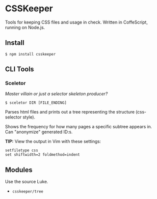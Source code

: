 CSSKeeper
========================================================================

Tools for keeping CSS files and usage in check. Written in CoffeScript, running
on Node.js.


## Install ##

    $ npm install csskeeper


## CLI Tools ##

### Sceletor ###

_Master villain or just a selector skeleton producer?_

    $ sceletor DIR [FILE_ENDING]

Parses html files and prints out a tree representing the structure
(css-selector style).

Shows the frequency for how many pages a specific subtree appears in. Can
"anonymize" generated ID:s.

**TIP:** View the output in Vim with these settings:

    setfiletype css
    set shiftwidth=2 foldmethod=indent


## Modules ##

Use the source Luke.

* `csskeeper/tree`


